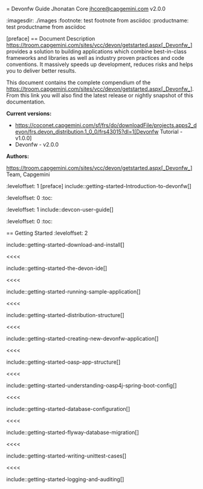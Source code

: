 = Devonfw Guide 
Jhonatan Core <jhcore@capgemini.com>
v2.0.0

:imagesdir: ./images
:footnote: test footnote from asciidoc
:productname: test productname from asciidoc

[preface]
== Document Description
https://troom.capgemini.com/sites/vcc/devon/getstarted.aspx[_Devonfw_] provides a solution to building applications which combine best-in-class frameworks and libraries as well as industry proven practices and code conventions.
It massively speeds up development, reduces risks and helps you to deliver better results.

This document contains the complete compendium of the https://troom.capgemini.com/sites/vcc/devon/getstarted.aspx[_Devonfw_]. From this link you will also find the latest release or nightly snapshot of this documentation.

**Current versions:**

* https://coconet.capgemini.com/sf/frs/do/downloadFile/projects.apps2_devon/frs.devon_distribution.1_0_0/frs43015?dl=1[Devonfw Tutorial - v1.0.0] 
* Devonfw - v2.0.0

**Authors:**
  
https://troom.capgemini.com/sites/vcc/devon/getstarted.aspx[_Devonfw_] Team, Capgemini  

:leveloffset: 1
[preface]
include::getting-started-Introduction-to-devonfw[]

:leveloffset: 0
:toc:

:leveloffset: 1
include::devcon-user-guide[]

:leveloffset: 0
:toc:

== Getting Started 
:leveloffset: 2

include::getting-started-download-and-install[]

<<<<
 
include::getting-started-the-devon-ide[]

<<<<
 
include::getting-started-running-sample-application[]
 
<<<<
 
include::getting-started-distribution-structure[]

<<<<

include::getting-started-creating-new-devonfw-application[]

<<<<
 
include::getting-started-oasp-app-structure[]

<<<<

include::getting-started-understanding-oasp4j-spring-boot-config[]

<<<<

include::getting-started-database-configuration[]

<<<<

include::getting-started-flyway-database-migration[]

<<<<

include::getting-started-writing-unittest-cases[]

<<<<

include::getting-started-logging-and-auditing[]
